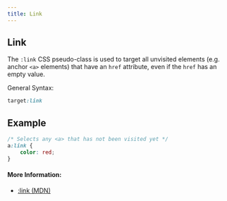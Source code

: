 ```yaml
---
title: Link
---
```

## Link

The `:link` CSS pseudo-class is used to target all unvisited elements (e.g. anchor `<a>` elements) that have an `href` attribute, even if the `href` has an empty value.

General Syntax:

```css
target:link
```

## Example

```css
/* Selects any <a> that has not been visited yet */
a:link { 
    color: red;
}
```


#### More Information:

- [:link (MDN)](https://developer.mozilla.org/en-US/docs/Web/CSS/:link)

